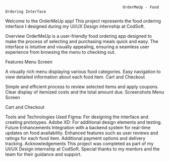                                                         OrderMeUp - Food Ordering Interface
                                                        
Welcome to the OrderMeUp app! This project represents the food ordering interface I designed during my UI/UX Design internship at CodSoft.

Overview
OrderMeUp is a user-friendly food ordering app designed to make the process of selecting and purchasing meals quick and easy. The interface is intuitive and visually appealing, ensuring a seamless user experience from browsing the menu to checking out.


Features
Menu Screen

A visually rich menu displaying various food categories.
Easy navigation to view detailed information about each food item.
Cart and Checkout

Simple and efficient process to review selected items and apply coupons.
Clear display of itemized costs and the total amount due.
Screenshots
Menu Screen

Cart and Checkout

Tools and Technologies Used
Figma: For designing the interface and creating prototypes.
Adobe XD: For additional design elements and testing.
Future Enhancements
Integration with a backend system for real-time updates on food availability.
Enhanced features such as user reviews and ratings for each food item.
Additional payment options and delivery tracking.
Acknowledgements
This project was completed as part of my UI/UX Design internship at CodSoft. Special thanks to my mentors and the team for their guidance and support.

